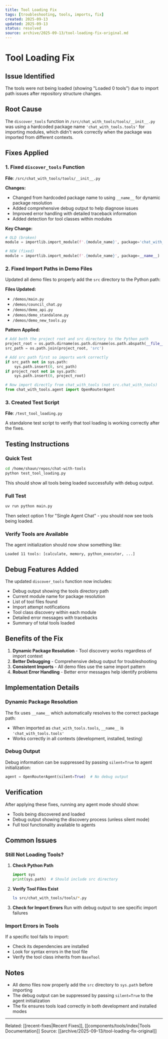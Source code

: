 ```yaml
---
title: Tool Loading Fix
tags: [troubleshooting, tools, imports, fix]
created: 2025-09-13
updated: 2025-09-13
status: resolved
source: archive/2025-09-13/tool-loading-fix-original.md
---
```


# Tool Loading Fix

## Issue Identified

The tools were not being loaded (showing "Loaded 0 tools") due to import path issues after repository structure changes.

## Root Cause

The `discover_tools` function in `/src/chat_with_tools/tools/__init__.py` was using a hardcoded package name `'chat_with_tools.tools'` for importing modules, which didn't work correctly when the package was imported from different contexts.

## Fixes Applied

### 1. Fixed `discover_tools` Function

**File**: `/src/chat_with_tools/tools/__init__.py`

**Changes:**
- Changed from hardcoded package name to using `__name__` for dynamic package resolution
- Added comprehensive debug output to help diagnose issues
- Improved error handling with detailed traceback information
- Added detection for tool classes within modules

**Key Change:**
```python
# OLD (broken)
module = importlib.import_module(f'.{module_name}', package='chat_with_tools.tools')

# NEW (fixed)
module = importlib.import_module(f'.{module_name}', package=__name__)
```

### 2. Fixed Import Paths in Demo Files

Updated all demo files to properly add the `src` directory to the Python path:

**Files Updated:**
- `/demos/main.py`
- `/demos/council_chat.py`
- `/demos/demo_api.py`
- `/demos/demo_standalone.py`
- `/demos/demo_new_tools.py`

**Pattern Applied:**
```python
# Add both the project root and src directory to the Python path
project_root = os.path.dirname(os.path.dirname(os.path.abspath(__file__)))
src_path = os.path.join(project_root, 'src')

# Add src path first so imports work correctly
if src_path not in sys.path:
    sys.path.insert(0, src_path)
if project_root not in sys.path:
    sys.path.insert(0, project_root)

# Now import directly from chat_with_tools (not src.chat_with_tools)
from chat_with_tools.agent import OpenRouterAgent
```

### 3. Created Test Script

**File**: `/test_tool_loading.py`

A standalone test script to verify that tool loading is working correctly after the fixes.

## Testing Instructions

### Quick Test
```bash
cd /home/shaun/repos/chat-with-tools
python test_tool_loading.py
```
This should show all tools being loaded successfully with debug output.

### Full Test
```bash
uv run python main.py
```
Then select option 1 for "Single Agent Chat" - you should now see tools being loaded.

### Verify Tools are Available
The agent initialization should now show something like:
```
Loaded 11 tools: [calculate, memory, python_executor, ...]
```

## Debug Features Added

The updated `discover_tools` function now includes:
- Debug output showing the tools directory path
- Current module name for package resolution
- List of tool files found
- Import attempt notifications
- Tool class discovery within each module
- Detailed error messages with tracebacks
- Summary of total tools loaded

## Benefits of the Fix

1. **Dynamic Package Resolution** - Tool discovery works regardless of import context
2. **Better Debugging** - Comprehensive debug output for troubleshooting
3. **Consistent Imports** - All demo files use the same import pattern
4. **Robust Error Handling** - Better error messages help identify problems

## Implementation Details

### Dynamic Package Resolution
The fix uses `__name__` which automatically resolves to the correct package path:
- When imported as `chat_with_tools.tools`, `__name__` is `'chat_with_tools.tools'`
- Works correctly in all contexts (development, installed, testing)

### Debug Output
Debug information can be suppressed by passing `silent=True` to agent initialization:
```python
agent = OpenRouterAgent(silent=True)  # No debug output
```

## Verification

After applying these fixes, running any agent mode should show:
- Tools being discovered and loaded
- Debug output showing the discovery process (unless silent mode)
- Full tool functionality available to agents

## Common Issues

### Still Not Loading Tools?

1. **Check Python Path**
   ```python
   import sys
   print(sys.path)  # Should include src directory
   ```

2. **Verify Tool Files Exist**
   ```bash
   ls src/chat_with_tools/tools/*.py
   ```

3. **Check for Import Errors**
   Run with debug output to see specific import failures

### Import Errors in Tools

If a specific tool fails to import:
- Check its dependencies are installed
- Look for syntax errors in the tool file
- Verify the tool class inherits from `BaseTool`

## Notes

- All demo files now properly add the `src` directory to `sys.path` before importing
- The debug output can be suppressed by passing `silent=True` to the agent initialization
- The fix ensures tools load correctly in both development and installed modes

---

Related: [[recent-fixes|Recent Fixes]], [[components/tools/index|Tools Documentation]]
Source: [[archive/2025-09-13/tool-loading-fix-original]]
